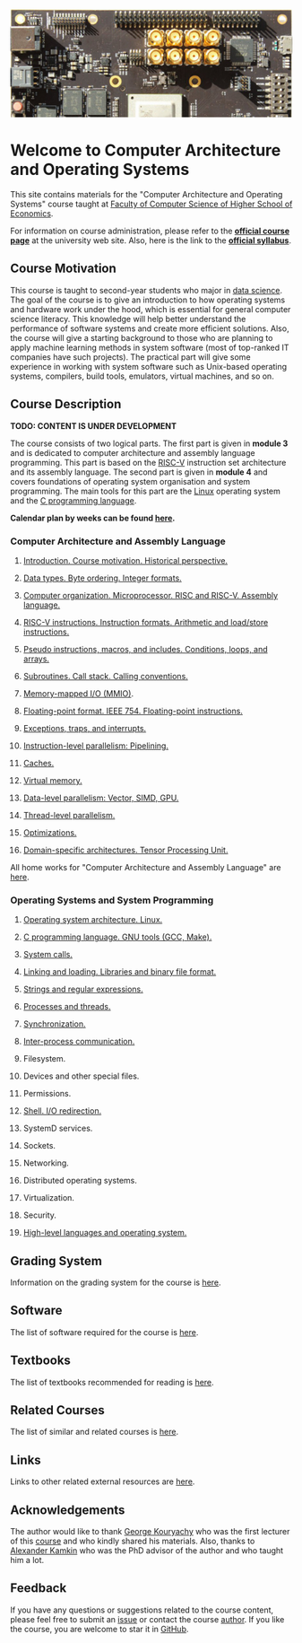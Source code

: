 ![SiFive HiFive Unleashed](images/hifive-unleashed-logo.png)

# Welcome to Computer Architecture and Operating Systems

This site contains materials for the "Computer Architecture and Operating Systems" course taught at
[Faculty of Computer Science of Higher School of Economics](https://cs.hse.ru/en/).

For information on course administration, please refer to the
__[official course page](http://wiki.cs.hse.ru/ACOS_DSBA_2020/2021)__ at the university web site.
Also, here is the link to the __[official syllabus](https://www.hse.ru/edu/courses/375268865)__.

## Course Motivation

This course is taught to second-year students who major in [data science](https://www.hse.ru/en/ba/data/).
The goal of the course is to give an introduction to how operating systems and hardware work under the hood,
which is essential for general computer science literacy.
This knowledge will help better understand the performance of software systems and create more efficient solutions.
Also, the course will give a starting background to those who are planning to apply machine learning methods
in system software (most of top-ranked IT companies have such projects).
The practical part will give some experience in working with system software such as Unix-based operating systems,
compilers, build tools, emulators, virtual machines, and so on. 

## Course Description

__TODO: CONTENT IS UNDER DEVELOPMENT__ 

The course consists of two logical parts.
The first part is given in __module 3__ and is dedicated to computer architecture and assembly language programming.
This part is based on the [RISC-V](https://en.wikipedia.org/wiki/RISC-V) instruction set architecture
and its assembly language.
The second part is given in __module 4__ and covers foundations of operating system organisation and system programming.
The main tools for this part are the [Linux](https://en.wikipedia.org/wiki/Linux) operating system and
the [C programming language](https://en.wikipedia.org/wiki/C_%28programming_language%29).

__Calendar plan by weeks can be found [here](calendar.md).__

### Computer Architecture and Assembly Language

1. [Introduction. Course motivation. Historical perspective.](part1ca/01_Introduction/lecture.md)

2. [Data types. Byte ordering. Integer formats.](part1ca/02_DataTypes/lecture.md)

3. [Computer organization. Microprocessor. RISC and RISC-V. Assembly language.](part1ca/03_CPU/lecture.md)

4. [RISC-V instructions. Instruction formats. Arithmetic and load/store instructions.](part1ca/04_Instructions/lecture.md)

5. [Pseudo instructions, macros, and includes. Conditions, loops, and arrays.](part1ca/05_MacrosBranchesArrays/lecture.md)

6. [Subroutines. Call stack. Calling conventions.](part1ca/06_CallStack/lecture.md)

7. [Memory-mapped I/O (MMIO)](part1ca/07_MMIO/lecture.md).

8. [Floating-point format. IEEE 754. Floating-point instructions.](part1ca/08_FP/lecture.md)

9. [Exceptions, traps, and interrupts.](part1ca/09_Exceptions/lecture.md)

10. [Instruction-level parallelism: Pipelining.](part1ca/10_Pipeline/lecture.md)

11. [Caches.](part1ca/11_Caches/lecture.md)

12. [Virtual memory.](part1ca/12_VM/lecture.md)

13. [Data-level parallelism: Vector, SIMD, GPU.](part1ca/13_DLP/lecture.md)

14. [Thread-level parallelism.](part1ca/14_TLP/lecture.md)

15. [Optimizations.](part1ca/15_Optimize/lecture.md)

16. [Domain-specific architectures. Tensor Processing Unit.](part1ca/16_TPU/lecture.md)

All home works for "Computer Architecture and Assembly Language" are [here](part1ca/hometasks.md).

### Operating Systems and System Programming

1. [Operating system architecture. Linux.](part2os/01_OS_Architecture/lecture.md)

2. [C programming language. GNU tools (GCC, Make).](part2os/02_C/lecture.md)

3. [System calls.](part2os/03_SystemCalls/lecture.md)

4. [Linking and loading. Libraries and binary file format.](part2os/04_Linking/lecture.md)

5. [Strings and regular expressions.](part2os/05_Strings/lecture.md)

6. [Processes and threads.](part2os/06_Processes/lecture.md)

7. [Synchronization.](part2os/07_Synch/lecture.md)

8. [Inter-process communication.](part2os/08_IPC/lecture.md)

9. Filesystem.

10. Devices and other special files.

11. Permissions.

12. [Shell. I/O redirection.](part2os/12_Shell/lecture.md)

13. SystemD services.

14. Sockets.

15. Networking.

16. Distributed operating systems.

17. Virtualization.

18. Security.

19. [High-level languages and operating system.](part2os/19_Python/lecture.md)

## Grading System

Information on the grading system for the course is [here](grades.md).

## Software

The list of software required for the course is [here](software.md). 

## Textbooks

The list of textbooks recommended for reading is [here](books.md).

## Related Courses

The list of similar and related courses is [here](courses.md).

## Links

Links to other related external resources are [here](links.md).

## Acknowledgements

The author would like to thank [George Kouryachy](https://uneex.ru/) who was the first lecturer
of this [course](https://uneex.ru/HSE) and who kindly shared his materials.
Also, thanks to [Alexander Kamkin](https://www.hse.ru/org/persons/209608913)
who was the PhD advisor of the author and who taught him a lot.

## Feedback

If you have any questions or suggestions related to the course content, please feel free to submit
an [issue](https://github.com/andrewt0301/hse-acos-course/issues)
or contact the course [author](https://github.com/andrewt0301). 
If you like the course, you are welcome to star it in
[GitHub](https://github.com/andrewt0301/hse-acos-course).
